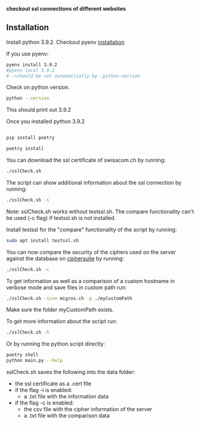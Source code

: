 **checkout ssl connections of different websites**

## Installation

Install python 3.9.2. Checkout pyenv [installation](https://github.com/pyenv/pyenv-installer)

If you use pyenv:

```bash
pyenv install 3.9.2
#pyenv local 3.9.2
# ->should be set automatically by .python-version
```

Check on python version.

```bash
python --version
```

This should print out 3.9.2

Once you installed python 3.9.2

```bash

pip install poetry

poetry install

```

You can download the ssl certificate of swisscom.ch by running:

```bash
./sslCheck.sh
```

The script can show additional information about the ssl connection by running:

```bash
./sslCheck.sh -i
```

Note: sslCheck.sh works without testssl.sh. The compare functionality can't be used (-c flag) if testssl.sh is not installed.

Install testssl for the "compare" functionality of the script by running:

```bash
sudo apt install testssl.sh
```

You can now compare the security of the ciphers used on the server against the database on [ciphersuite](https://ciphersuite.info/) by running:

```bash
./sslCheck.sh -c
```

To get information as well as a comparison of a custom hostname in verbose mode and save files in custom path run:

```bash
./sslCheck.sh -icvn migros.ch -p ./myCustomPath
```

Make sure the folder myCustomPath exists.

To get more information about the script run:

```bash
./sslCheck.sh -h
```

Or by running the python script directly:

```bash
poetry shell
python main.py --help
```

sslCheck.sh saves the following into the data folder:

- the ssl certificate as a .cert file
- if the flag -i is enabled:
  - a .txt file with the information data
- if the flag -c is enabled:
  - the csv file with the cipher information of the server
  - a .txt file with the comparison data
